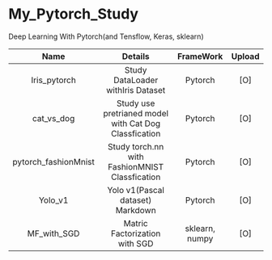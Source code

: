 # My_Pytorch_Study
Deep Learning With Pytorch(and Tensflow, Keras, sklearn)


|Name|Details|FrameWork|Upload|
|:---:|:-----:|:------:|:----:|
|Iris_pytorch|Study DataLoader withIris Dataset|Pytorch|[O]|
|cat_vs_dog|Study use pretrianed model with Cat Dog Classfication|Pytorch|[O]|
|pytorch_fashionMnist|Study torch.nn with FashionMNIST Classfication|Pytorch|[O]|
|Yolo_v1|Yolo v1(Pascal dataset) Markdown|Pytorch|[O]|
|MF_with_SGD|Matric Factorization with SGD|sklearn, numpy|[O]|
